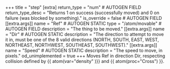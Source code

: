 +++
title = "step"
[extra]
return_type = "num" # AUTOGEN FIELD
return_type_desc = "Returns 1 on success (successfully moved) and 0 on failure (was blocked by something)."
is_override = false # AUTOGEN FIELD
[[extra.args]]
name = "Ref" # AUTOGEN STATIC
type = "/atom/movable" # AUTOGEN FIELD
description = "The thing to be moved."
[[extra.args]]
name = "Dir" # AUTOGEN STATIC
description = "The direction to attempt to move it in, must be one of the 8 valid directions (NORTH, SOUTH, EAST, WEST, NORTHEAST, NORTHWEST, SOUTHEAST, SOUTHWEST)."
[[extra.args]]
name = "Speed" # AUTOGEN STATIC
description = "The speed to move, in pixels."
od_unimplemented = true
+++
Moves Ref in direction Dir, respecting collision defined by {{ atom(var="density" )}} and {{ atom(proc="Cross") }}.